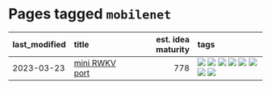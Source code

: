 # Pages tagged `mobilenet`

|last_modified|title|est. idea maturity|tags
|:---|:---|---:|:---|
|2023-03-23|[mini RWKV port](../rust_rwkv.md)|778|[![](https://img.shields.io/badge/tag-RNN-2b1224)](../tags/RNN.md) [![](https://img.shields.io/badge/tag-completed-76bb24)](../tags/completed.md) [![](https://img.shields.io/badge/tag-experimental-c6963e)](../tags/experimental.md) [![](https://img.shields.io/badge/tag-ggml-869cae)](../tags/ggml.md) [![](https://img.shields.io/badge/tag-mobilenet-3c7f53)](../tags/mobilenet.md) [![](https://img.shields.io/badge/tag-model_compression-22d494)](../tags/model_compression.md) [![](https://img.shields.io/badge/tag-tooling-fe4dc)](../tags/tooling.md) [![](https://img.shields.io/badge/tag-wip-d5ffe)](../tags/wip.md)|